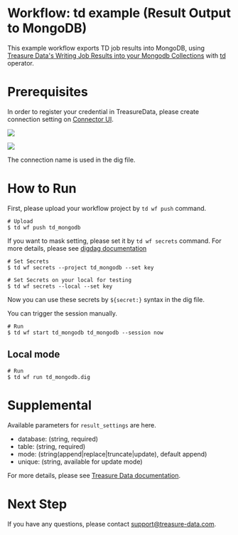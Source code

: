 # Workflow: td example (Result Output to MongoDB)

This example workflow exports TD job results into MongoDB, using [Treasure Data's Writing Job Results into your Mongodb Collections](https://docs.treasuredata.com/articles/result-into-mongodb) with [td](https://docs.digdag.io/operators/td.html) operator.

# Prerequisites

In order to register your credential in TreasureData, please create connection setting on [Connector UI](https://console.treasuredata.com/app/connections).

![](https://t.gyazo.com/teams/treasure-data/540af217745127e39c8ef7c46bf172d2.png)

![](https://t.gyazo.com/teams/treasure-data/d0992f457bc80a3bee5121b0f025ad79.png)

The connection name is used in the dig file.

# How to Run

First, please upload your workflow project by `td wf push` command.

    # Upload
    $ td wf push td_mongodb

If you want to mask setting, please set it by `td wf secrets` command. For more details, please see [digdag documentation](https://docs.digdag.io/command_reference.html#secrets)

    # Set Secrets
    $ td wf secrets --project td_mongodb --set key

    # Set Secrets on your local for testing
    $ td wf secrets --local --set key

Now you can use these secrets by `${secret:}` syntax in the dig file.

You can trigger the session manually.

    # Run
    $ td wf start td_mongodb td_mongodb --session now

## Local mode

    # Run
    $ td wf run td_mongodb.dig

# Supplemental

Available parameters for `result_settings` are here.

- database: (string, required)
- table: (string, required)
- mode: (string(append|replace|truncate|update), default append)
- unique: (string, available for update mode)

For more details, please see [Treasure Data documentation](https://docs.treasuredata.com/articles/result-into-mongodb).

# Next Step

If you have any questions, please contact support@treasure-data.com.
